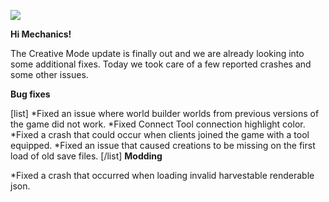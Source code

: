 ![](https://cdn.akamai.steamstatic.com/steamcommunity/public/images/clans//11471984/01459a509dc273d3bb90923b30eeb2e98eed2880.png)

**Hi Mechanics!**

The Creative Mode update is finally out and we are already looking into some additional fixes.
Today we took care of a few reported crashes and some other issues.

**Bug fixes**

[list]
*Fixed an issue where world builder worlds from previous versions of the game did not work.
*Fixed Connect Tool connection highlight color.
*Fixed a crash that could occur when clients joined the game with a tool equipped.
*Fixed an issue that caused creations to be missing on the first load of old save files.
[/list]
**Modding**

*Fixed a crash that occurred when loading invalid harvestable renderable json.

